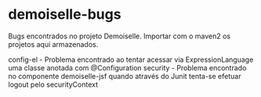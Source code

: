 demoiselle-bugs
===============

Bugs encontrados no projeto Demoiselle.
Importar com o maven2 os projetos aqui armazenados.

config-el - Problema encontrado ao tentar acessar via ExpressionLanguage uma classe anotada com @Configuration
security - Problema encontrado no componente demoiselle-jsf quando através do Junit tenta-se efetuar logout pelo securityContext
